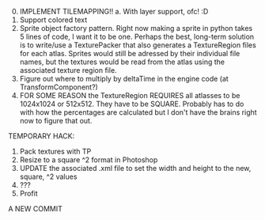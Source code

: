 0. IMPLEMENT TILEMAPPING!!
	a. With layer support, ofc! :D 
1. Support colored text
2. Sprite object factory pattern. Right now making a sprite in python takes 5 lines of code, I want it to be one.
Perhaps the best, long-term solution is to write/use a TexturePacker that also generates a TextureRegion files for each atlas.
Sprites would still be adressed by their individual file names, but the textures would be read from the atlas using the associated
texture region file.
3. Figure out where to multiply by deltaTime in the engine code (at TransformComponent?)
4. FOR SOME REASON the TextureRegion REQUIRES all atlasses to be 1024x1024 or 512x512. They have to be SQUARE. Probably has to do
with how the percentages are calculated but I don't have the brains right now to figure that out.

TEMPORARY HACK:
1. Pack textures with TP
2. Resize to a square ^2 format in Photoshop
3. UPDATE the associated .xml file to set the width and height to the new, square, ^2 values
4. ???
5. Profit

A NEW COMMIT